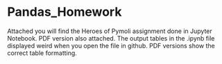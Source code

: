 # Pandas_Homework
Attached you will find the Heroes of Pymoli assignment done in Jupyter Notebook.
PDF version also attached. The output tables in the .ipynb file displayed weird when you open the file in github. PDF versions show the correct table formatting. 
